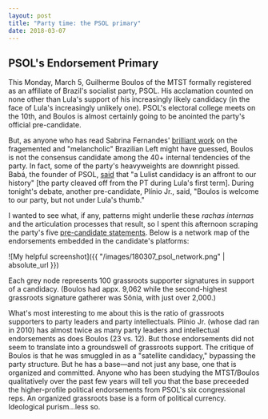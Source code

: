 ```yaml
---
layout: post
title: "Party time: the PSOL primary"
date: 2018-03-07
---
```


<h2> PSOL's Endorsement Primary </h2>

<p> This Monday, March 5, Guilherme Boulos of the MTST formally registered as an affiliate of Brazil's socialist party, PSOL. His acclamation counted on none other than Lula's support of his increasingly likely candidacy (in the face of Lula's increasingly unlikely one). PSOL's electoral college meets on the 10th, and Boulos is almost certainly going to be anointed the party's official pre-candidate.<p>

<p> But, as anyone who has read Sabrina Fernandes' <a href="http://www.ihu.unisinos.br/159-noticias/entrevistas/569025-a-fragmentacao-da-esquerda-a-crise-da-praxis-e-a-melancolia-entrevista-especial-com-sabrina-fernandes">brilliant work</a> on the fragemented and "melancholic" Brazilian Left might have guessed, Boulos is not the consensus candidate among the 40+ internal tendencies of the party. In fact, some of the party's heavyweights are downright pissed. Babá, the founder of PSOL, <a href="https://www.facebook.com/babapsol/">said</a> that "a Lulist candidacy is an affront to our history" [the party cleaved off from the PT during Lula's first term]. During tonight's debate, another pre-candidate, Plínio Jr., said, "Boulos is welcome to our party, but not under Lula's thumb."
 
<p> I wanted to see what, if any, patterns might underlie these <i>rachas internas</i> and the articulation processes that result, so I spent this afternoon scraping the party's five <a href="http://www.psol50.org.br/pre-candidaturas-a-presidencia/">pre-candidate statements</a>. Below is a network map of the endorsements embedded in the candidate's platforms:
<p>
 ![My helpful screenshot]({{ "/images/180307_psol_network.png" | absolute_url }})
<p> 
 
 Each grey node represents 100 grassroots supporter signatures in support of a candidacy. (Boulos had appx. 9,062 while the second-highest grassroots signature gatherer was Sônia, with just over 2,000.)<p> 
 
<p> What's most interesting to me about this is the ratio of grassroots supporters to party leaders and party intellectuals. Plínio Jr. (whose dad ran in 2010) has almost twice as many party leaders and intellectual endorsements as does Boulos (23 vs. 12). But those endorsements did not seem to translate into a groundswell of grassroots support. The critique of Boulos is that he was smuggled in as a "satellite candidacy," bypassing the party structure. But he has a base—and not just any base, one that is organized and committed. Anyone who has been studying the MTST/Boulos qualitatively over the past few years will tell you that the base preceeded the higher-profile political endorsements from PSOL's six congressional reps. An organized grassroots base is a form of political currency. Ideological purism...less so.<p>
